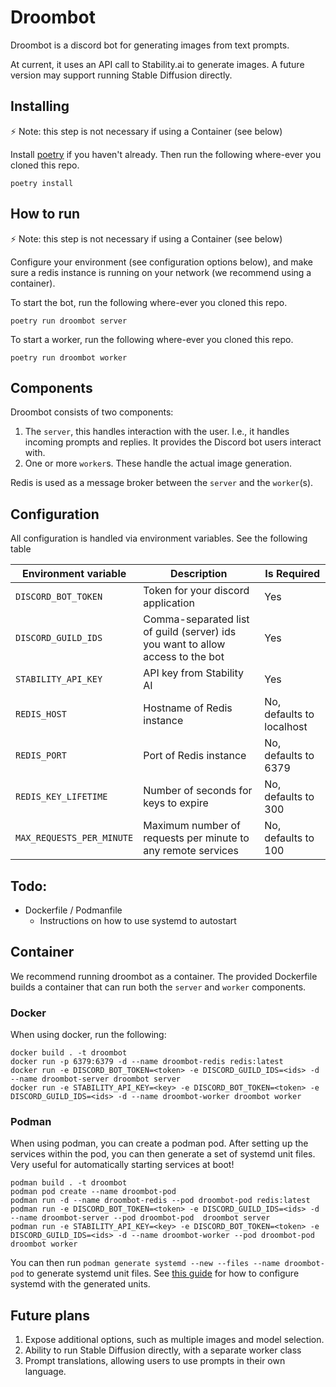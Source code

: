 # Droombot

Droombot is a discord bot for generating images from text prompts.

At current, it uses an API call to Stability.ai to generate images.
A future version may support running Stable Diffusion directly.

## Installing

:zap: Note: this step is not necessary if using a Container (see below)

Install [poetry](https://python-poetry.org/) if you haven't already.
Then run the following where-ever you cloned this repo.

```console
poetry install
```

## How to run

:zap: Note: this step is not necessary if using a Container (see below)

Configure your environment (see configuration options below), and make sure a
redis instance is running on your network (we recommend using a container).

To start the bot, run the following where-ever you cloned this repo.

```console
poetry run droombot server
```

To start a worker, run the following where-ever you cloned this repo.

```console
poetry run droombot worker
```

## Components

Droombot consists of two components:

1. The `server`, this handles interaction with the user. I.e., it handles incoming
   prompts and replies. It provides the Discord bot users interact with.
2. One or more `worker`s. These handle the actual image generation.

Redis is used as a message broker between the `server` and the `worker`(s).

## Configuration

All configuration is handled via environment variables. See the following table

| Environment variable      | Description                                                                    | Is Required               |
|---------------------------|--------------------------------------------------------------------------------|---------------------------|
| `DISCORD_BOT_TOKEN`       | Token for your discord application                                             | Yes                       |
| `DISCORD_GUILD_IDS`       | Comma-separated list of guild (server) ids you want to allow access to the bot | Yes                       |
| `STABILITY_API_KEY`       | API key from Stability AI                                                      | Yes                       |
| `REDIS_HOST`              | Hostname of Redis instance                                                     | No, defaults to localhost |
| `REDIS_PORT`              | Port of Redis instance                                                         | No, defaults to 6379      |
| `REDIS_KEY_LIFETIME`      | Number of seconds for keys to expire                                           | No, defaults to 300       |
| `MAX_REQUESTS_PER_MINUTE` | Maximum number of requests per minute to any remote services                   | No, defaults to 100       |

## Todo:

* Dockerfile / Podmanfile
    * Instructions on how to use systemd to autostart


## Container 

We recommend running droombot as a container. The provided Dockerfile builds a 
container that can run both the `server` and `worker` components. 


### Docker
When using docker, run the following:

```console
docker build . -t droombot
docker run -p 6379:6379 -d --name droombot-redis redis:latest
docker run -e DISCORD_BOT_TOKEN=<token> -e DISCORD_GUILD_IDS=<ids> -d --name droombot-server droombot server
docker run -e STABILITY_API_KEY=<key> -e DISCORD_BOT_TOKEN=<token> -e DISCORD_GUILD_IDS=<ids> -d --name droombot-worker droombot worker
```

### Podman

When using podman, you can create a podman pod. After setting up the services
within the pod, you can then generate a set of systemd unit files. Very useful for
automatically starting services at boot!

```console
podman build . -t droombot
podman pod create --name droombot-pod
podman run -d --name droombot-redis --pod droombot-pod redis:latest
podman run -e DISCORD_BOT_TOKEN=<token> -e DISCORD_GUILD_IDS=<ids> -d --name droombot-server --pod droombot-pod  droombot server
podman run -e STABILITY_API_KEY=<key> -e DISCORD_BOT_TOKEN=<token> -e DISCORD_GUILD_IDS=<ids> -d --name droombot-worker --pod droombot-pod droombot worker
```

You can then run `podman generate systemd --new --files --name droombot-pod` to
generate systemd unit files. See [this guide](https://www.redhat.com/sysadmin/podman-run-pods-systemd-services)
for how to configure systemd with the generated units. 


## Future plans

1. Expose additional options, such as multiple images and model selection.
2. Ability to run Stable Diffusion directly, with a separate worker class
3. Prompt translations, allowing users to use prompts in their own language.
